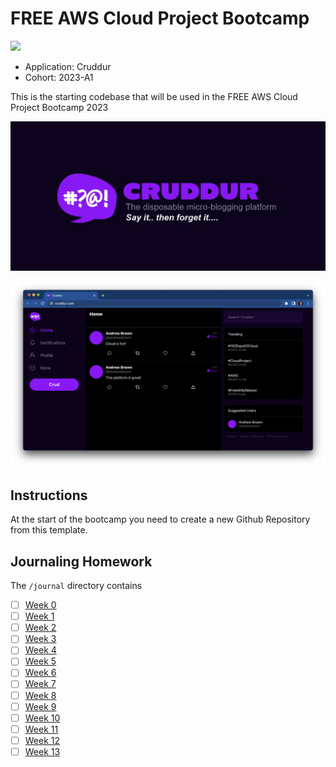 # FREE AWS Cloud Project Bootcamp
![](https://codebuild.us-east-1.amazonaws.com/badges?uuid=eyJlbmNyeXB0ZWREYXRhIjoibUJYcnNXcTZmZjFWU3Qxem9STVpRYXNQa2N1b2Z2SEJyaVRKSmRPWmhnRFNGZk5zcytBbUZUOTFLbi9XdHNuRHBNUTZZTGRFZkxCTEo2N0NEZDVEN1QwPSIsIml2UGFyYW1ldGVyU3BlYyI6IlhIY0dITS9RaC9KWkk4dU0iLCJtYXRlcmlhbFNldFNlcmlhbCI6MX0%3D&branch=main)
- Application: Cruddur
- Cohort: 2023-A1

This is the starting codebase that will be used in the FREE AWS Cloud Project Bootcamp 2023

![Cruddur Graphic](_docs/assets/cruddur-banner.jpg)

![Cruddur Screenshot](_docs/assets/cruddur-screenshot.png)

## Instructions

At the start of the bootcamp you need to create a new Github Repository from this template.

## Journaling Homework

The `/journal` directory contains

- [ ] [Week 0](journal/week0.md)
- [ ] [Week 1](journal/week1.md)
- [ ] [Week 2](journal/week2.md)
- [ ] [Week 3](journal/week3.md)
- [ ] [Week 4](journal/week4.md)
- [ ] [Week 5](journal/week5.md)
- [ ] [Week 6](journal/week6.md)
- [ ] [Week 7](journal/week7.md)
- [ ] [Week 8](journal/week8.md)
- [ ] [Week 9](journal/week9.md)
- [ ] [Week 10](journal/week10.md)
- [ ] [Week 11](journal/week11.md)
- [ ] [Week 12](journal/week12.md)
- [ ] [Week 13](journal/week13.md)